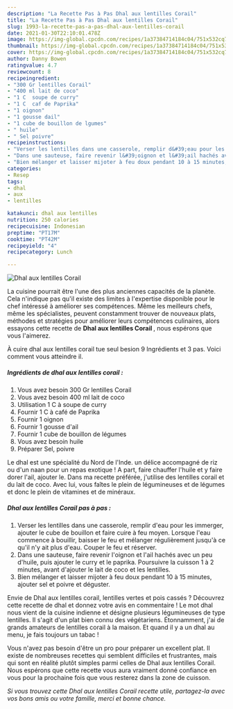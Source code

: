 ```yaml
---
description: "La Recette Pas à Pas Dhal aux lentilles Corail"
title: "La Recette Pas à Pas Dhal aux lentilles Corail"
slug: 1993-la-recette-pas-a-pas-dhal-aux-lentilles-corail
date: 2021-01-30T22:10:01.478Z
image: https://img-global.cpcdn.com/recipes/1a37384714184c04/751x532cq70/dhal-aux-lentilles-corail-photo-principale-de-la-recette.jpg
thumbnail: https://img-global.cpcdn.com/recipes/1a37384714184c04/751x532cq70/dhal-aux-lentilles-corail-photo-principale-de-la-recette.jpg
cover: https://img-global.cpcdn.com/recipes/1a37384714184c04/751x532cq70/dhal-aux-lentilles-corail-photo-principale-de-la-recette.jpg
author: Danny Bowen
ratingvalue: 4.7
reviewcount: 8
recipeingredient:
- "300 Gr lentilles Corail"
- "400 ml lait de coco"
- "1 C  soupe de curry"
- "1 C  caf de Paprika"
- "1 oignon"
- "1 gousse dail"
- "1 cube de bouillon de lgumes"
- " huile"
- " Sel poivre"
recipeinstructions:
- "Verser les lentilles dans une casserole, remplir d&#39;eau pour les immerger, ajouter le cube de bouillon et faire cuire à feu moyen. Lorsque l&#39;eau commence à bouillir, baisser le feu et mélanger régulièrement jusqu&#39;à ce qu&#39;il n&#39;y ait plus d&#39;eau. Couper le feu et réserver."
- "Dans une sauteuse, faire revenir l&#39;oignon et l&#39;ail hachés avec un peu d&#39;huile, puis ajouter le curry et le paprika. Poursuivre la cuisson 1 à 2 minutes, avant d&#39;ajouter le lait de coco et les lentilles."
- "Bien mélanger et laisser mijoter à feu doux pendant 10 à 15 minutes, ajouter sel et poivre et déguster."
categories:
- Resep
tags:
- dhal
- aux
- lentilles

katakunci: dhal aux lentilles 
nutrition: 250 calories
recipecuisine: Indonesian
preptime: "PT17M"
cooktime: "PT42M"
recipeyield: "4"
recipecategory: Lunch

---
```



![Dhal aux lentilles Corail](https://img-global.cpcdn.com/recipes/1a37384714184c04/751x532cq70/dhal-aux-lentilles-corail-photo-principale-de-la-recette.jpg)

La cuisine pourrait être l'une des plus anciennes capacités de la planète. Cela n'indique pas qu'il existe des limites à l'expertise disponible pour le chef intéressé à améliorer ses compétences. Même les meilleurs chefs, même les spécialistes, peuvent constamment trouver de nouveaux plats, méthodes et stratégies pour améliorer leurs compétences culinaires, alors essayons cette recette de <strong> Dhal aux lentilles Corail </strong>, nous espérons que vous l'aimerez.

<!--inarticleads1-->

À cuire dhal aux lentilles corail tue seul besion 9 Ingrédients et 3 pas. Voici comment vous atteindre il.

##### Ingrédients de dhal aux lentilles corail :

1. Vous avez besoin 300 Gr lentilles Corail
1. Vous avez besoin 400 ml lait de coco
1. Utilisation 1 C à soupe de curry
1. Fournir 1 C à café de Paprika
1. Fournir 1 oignon
1. Fournir 1 gousse d&#39;ail
1. Fournir 1 cube de bouillon de légumes
1. Vous avez besoin  huile
1. Préparer  Sel, poivre


Le dhal est une spécialité du Nord de l&#39;Inde. un délice accompagné de riz ou d&#39;un naan pour un repas exotique ! A part, faire chauffer l&#39;huile et y faire dorer l&#39;ail, ajouter le. Dans ma recette préférée, j&#39;utilise des lentilles corail et du lait de coco. Avec lui, vous faîtes le plein de légumineuses et de légumes et donc le plein de vitamines et de minéraux. 

<!--inarticleads2-->

##### Dhal aux lentilles Corail pas à pas :

1. Verser les lentilles dans une casserole, remplir d&#39;eau pour les immerger, ajouter le cube de bouillon et faire cuire à feu moyen. Lorsque l&#39;eau commence à bouillir, baisser le feu et mélanger régulièrement jusqu&#39;à ce qu&#39;il n&#39;y ait plus d&#39;eau. Couper le feu et réserver.
1. Dans une sauteuse, faire revenir l&#39;oignon et l&#39;ail hachés avec un peu d&#39;huile, puis ajouter le curry et le paprika. Poursuivre la cuisson 1 à 2 minutes, avant d&#39;ajouter le lait de coco et les lentilles.
1. Bien mélanger et laisser mijoter à feu doux pendant 10 à 15 minutes, ajouter sel et poivre et déguster.


Envie de Dhal aux lentilles corail, lentilles vertes et pois cassés ? Découvrez cette recette de dhal et donnez votre avis en commentaire ! Le mot dhal nous vient de la cuisine indienne et désigne plusieurs légumineuses de type lentilles. Il s&#39;agit d&#39;un plat bien connu des végétariens. Étonnamment, j&#39;ai de grands amateurs de lentilles corail à la maison. Et quand il y a un dhal au menu, je fais toujours un tabac ! 

<!--inarticleads1-->

<p>
Vous n'avez pas besoin d'être un pro pour préparer un excellent plat. Il existe de nombreuses recettes qui semblent difficiles et frustrantes, mais qui sont en réalité plutôt simples parmi celles de Dhal aux lentilles Corail. Nous espérons que cette recette vous aura vraiment donné confiance en vous pour la prochaine fois que vous resterez dans la zone de cuisson.
</p>

<p>
<i>Si vous trouvez cette Dhal aux lentilles Corail recette utile, partagez-la avec vos bons amis ou votre famille, merci et bonne chance.</i>
</p>
